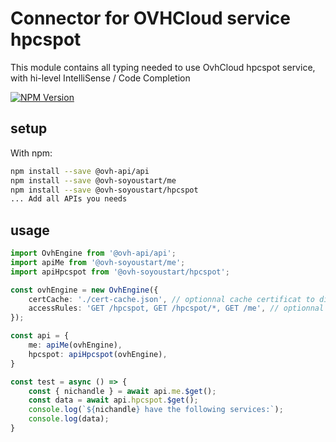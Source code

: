 # Connector for OVHCloud service hpcspot

This module contains all typing needed to use OvhCloud hpcspot service, with hi-level IntelliSense / Code Completion

[![NPM Version](https://img.shields.io/npm/v/@ovh-soyoustart/hpcspot.svg?style=flat)](https://www.npmjs.org/package/@ovh-soyoustart/hpcspot)

## setup

With npm:
````bash
npm install --save @ovh-api/api
npm install --save @ovh-soyoustart/me
npm install --save @ovh-soyoustart/hpcspot
... Add all APIs you needs
````

## usage

````typescript
import OvhEngine from '@ovh-api/api';
import apiMe from '@ovh-soyoustart/me';
import apiHpcspot from '@ovh-soyoustart/hpcspot';

const ovhEngine = new OvhEngine({ 
    certCache: './cert-cache.json', // optionnal cache certificat to disk
    accessRules: 'GET /hpcspot, GET /hpcspot/*, GET /me', // optionnal limit the requested privileges.
});

const api = {
    me: apiMe(ovhEngine),
    hpcspot: apiHpcspot(ovhEngine),
}

const test = async () => {
    const { nichandle } = await api.me.$get();
    const data = await api.hpcspot.$get();
    console.log(`${nichandle} have the following services:`);
    console.log(data);
}

````